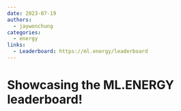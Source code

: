 ```yaml
---
date: 2023-07-19
authors:
  - jaywonchung
categories:
  - energy
links:
  - Leaderboard: https://ml.energy/leaderboard
---
```


# Showcasing the ML.ENERGY leaderboard!
